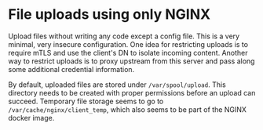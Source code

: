 # File uploads using only NGINX

Upload files without writing any code except a config file.
This is a very minimal, very insecure configuration.
One idea for restricting uploads is to require mTLS and use the client's DN to isolate incoming content.
Another way to restrict uploads is to proxy upstream from this server and pass along some additional credential information.

By default, uploaded files are stored under `/var/spool/upload`.
This directory needs to be created with proper permissions before an upload can succeed.
Temporary file storage seems to go to `/var/cache/nginx/client_temp`, which also seems to be part of the NGINX docker image.
